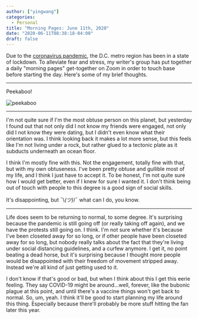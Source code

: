 ```yaml
---
author: ["yingwang"]
categories:
  - Personal
title: "Morning Pages: June 11th, 2020"
date: "2020-06-11T08:38:18-04:00"
draft: false
---
```


Due to the [coronavirus
pandemic](https://en.wikipedia.org/wiki/2019-20_coronavirus_pandemic), the D.C.
metro region has been in a state of lockdown. To alleviate fear and stress, my
writer's group has put together a daily "morning pages" get-together on Zoom in
order to touch base before starting the day. Here's some of my brief thoughts.

---

Peekaboo!

![peekaboo](/img/posts/2020/06/11/morning_pages.jpg)

---

I'm not quite sure if I'm the most obtuse person on this planet, but yesterday I
found out that not only did I not know my friends were engaged, not only did I
not know they were dating, but I didn't even know what their orientation was. I
think looking back it makes a lot more sense, but this feels like I'm not living
under a rock, but rather glued to a tectonic plate as it subducts underneath an
ocean floor.

I think I'm mostly fine with this. Not the engagement, totally fine with that,
but with my own obtuseness. I've been pretty obtuse and gullible most of my
life, and I think I just have to accept it. To be honest, I'm not quite sure how
I would get better, even if I knew for sure I wanted it. I don't think being out
of touch with people to this degree is a good sign of social skills.

It's disappointing, but ¯\\_(ツ)_/¯ what can I do, you know.

---

Life does seem to be returning to normal, to some degree. It's surprising
because the pandemic is still going off (or really taking off again), and we
have the protests still going on. I think. I'm not sure whether it's because
I've been closeted away for so long, or if other people have been closeted away
for so long, but nobody really talks about the fact that they're living under
social distancing guidelines, and a curfew anymore. I get it, no point beating a
dead horse, but it's surprising because I thought more people would be
disappointed with their freedom of movement stripped away. Instead we're all
kind of just getting used to it.

I don't know if that's good or bad, but when I think about this I get this eerie
feeling. They say COVID-19 might be around...well, forever, like the bubonic
plague at this point, and until there's a vaccine things won't get back to
normal. So, um, yeah. I think it'll be good to start planning my life around
this thing. Especially because there'll probably be more stuff hitting the fan
later this year.
